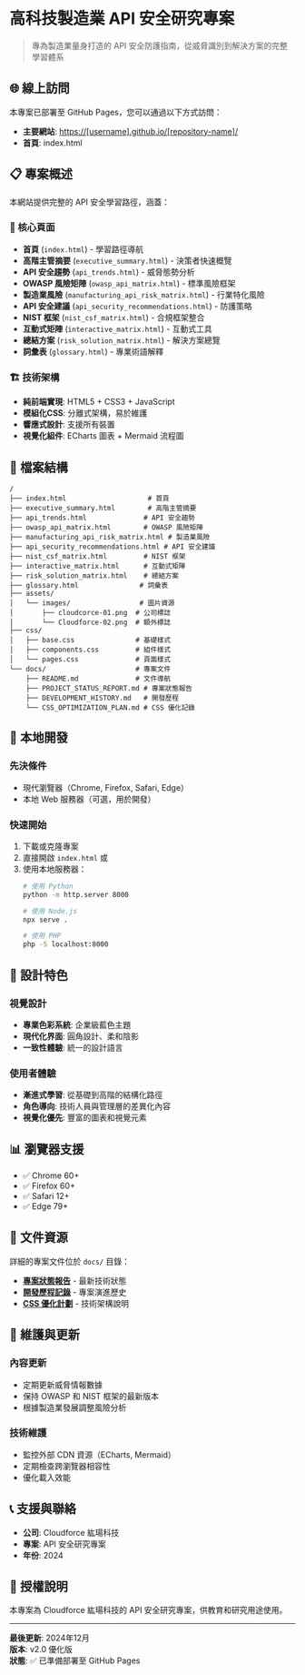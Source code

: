# 高科技製造業 API 安全研究專案

> 專為製造業量身打造的 API 安全防護指南，從威脅識別到解決方案的完整學習體系

## 🌐 線上訪問

本專案已部署至 GitHub Pages，您可以通過以下方式訪問：

- **主要網站**: [https://[username].github.io/[repository-name]/](https://[username].github.io/[repository-name]/)
- **首頁**: index.html

## 📋 專案概述

本網站提供完整的 API 安全學習路徑，涵蓋：

### 🎯 核心頁面
- **首頁** (`index.html`) - 學習路徑導航
- **高階主管摘要** (`executive_summary.html`) - 決策者快速概覽
- **API 安全趨勢** (`api_trends.html`) - 威脅態勢分析
- **OWASP 風險矩陣** (`owasp_api_matrix.html`) - 標準風險框架
- **製造業風險** (`manufacturing_api_risk_matrix.html`) - 行業特化風險
- **API 安全建議** (`api_security_recommendations.html`) - 防護策略
- **NIST 框架** (`nist_csf_matrix.html`) - 合規框架整合
- **互動式矩陣** (`interactive_matrix.html`) - 互動式工具
- **總結方案** (`risk_solution_matrix.html`) - 解決方案總覽
- **詞彙表** (`glossary.html`) - 專業術語解釋

### 🏗️ 技術架構
- **純前端實現**: HTML5 + CSS3 + JavaScript
- **模組化CSS**: 分離式架構，易於維護
- **響應式設計**: 支援所有裝置
- **視覺化組件**: ECharts 圖表 + Mermaid 流程圖

## 📁 檔案結構

```
/
├── index.html                    # 首頁
├── executive_summary.html        # 高階主管摘要
├── api_trends.html              # API 安全趨勢
├── owasp_api_matrix.html        # OWASP 風險矩陣
├── manufacturing_api_risk_matrix.html # 製造業風險
├── api_security_recommendations.html # API 安全建議
├── nist_csf_matrix.html         # NIST 框架
├── interactive_matrix.html      # 互動式矩陣
├── risk_solution_matrix.html    # 總結方案
├── glossary.html               # 詞彙表
├── assets/
│   └── images/                 # 圖片資源
│       ├── cloudcorce-01.png  # 公司標誌
│       └── Cloudforce-02.png  # 額外標誌
├── css/
│   ├── base.css               # 基礎樣式
│   ├── components.css         # 組件樣式
│   └── pages.css              # 頁面樣式
└── docs/                      # 專案文件
    ├── README.md              # 文件導航
    ├── PROJECT_STATUS_REPORT.md # 專案狀態報告
    ├── DEVELOPMENT_HISTORY.md   # 開發歷程
    └── CSS_OPTIMIZATION_PLAN.md # CSS 優化記錄
```

## 🚀 本地開發

### 先決條件
- 現代瀏覽器（Chrome, Firefox, Safari, Edge）
- 本地 Web 服務器（可選，用於開發）

### 快速開始
1. 下載或克隆專案
2. 直接開啟 `index.html` 或
3. 使用本地服務器：
   ```bash
   # 使用 Python
   python -m http.server 8000
   
   # 使用 Node.js
   npx serve .
   
   # 使用 PHP
   php -S localhost:8000
   ```

## 🎨 設計特色

### 視覺設計
- **專業色彩系統**: 企業級藍色主題
- **現代化界面**: 圓角設計、柔和陰影
- **一致性體驗**: 統一的設計語言

### 使用者體驗
- **漸進式學習**: 從基礎到高階的結構化路徑
- **角色導向**: 技術人員與管理層的差異化內容
- **視覺化優先**: 豐富的圖表和視覺元素

## 📊 瀏覽器支援

- ✅ Chrome 60+
- ✅ Firefox 60+
- ✅ Safari 12+
- ✅ Edge 79+

## 📖 文件資源

詳細的專案文件位於 `docs/` 目錄：

- **[專案狀態報告](docs/PROJECT_STATUS_REPORT.md)** - 最新技術狀態
- **[開發歷程記錄](docs/DEVELOPMENT_HISTORY.md)** - 專案演進歷史
- **[CSS 優化計劃](docs/CSS_OPTIMIZATION_PLAN.md)** - 技術架構說明

## 🔧 維護與更新

### 內容更新
- 定期更新威脅情報數據
- 保持 OWASP 和 NIST 框架的最新版本
- 根據製造業發展調整風險分析

### 技術維護
- 監控外部 CDN 資源（ECharts, Mermaid）
- 定期檢查跨瀏覽器相容性
- 優化載入效能

## 📞 支援與聯絡

- **公司**: Cloudforce 紘瑒科技
- **專案**: API 安全研究專案
- **年份**: 2024

## 📄 授權說明

本專案為 Cloudforce 紘瑒科技的 API 安全研究專案，供教育和研究用途使用。

---

**最後更新**: 2024年12月  
**版本**: v2.0 優化版  
**狀態**: ✅ 已準備部署至 GitHub Pages